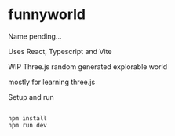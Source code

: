 # funnyworld

Name pending...

Uses React, Typescript and Vite

WIP Three.js random generated explorable world

mostly for learning three.js

Setup and run
```

npm install
npm run dev
```
